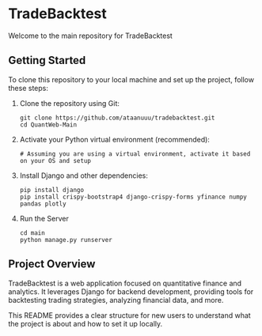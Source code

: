 
# TradeBacktest

Welcome to the main repository for TradeBacktest

## Getting Started

To clone this repository to your local machine and set up the project, follow these steps:

1. Clone the repository using Git:

   ```
   git clone https://github.com/ataanuuu/tradebacktest.git
   cd QuantWeb-Main
   ```

2. Activate your Python virtual environment (recommended):

   ```
   # Assuming you are using a virtual environment, activate it based on your OS and setup
   ```

3. Install Django and other dependencies:

   ```
   pip install django
   pip install crispy-bootstrap4 django-crispy-forms yfinance numpy pandas plotly
   ```
4. Run the Server

   ```
   cd main
   python manage.py runserver
   ```

## Project Overview

TradeBacktest is a web application focused on quantitative finance and analytics. It leverages Django for backend development, providing tools for backtesting trading strategies, analyzing financial data, and more.

This README provides a clear structure for new users to understand what the project is about and how to set it up locally.
